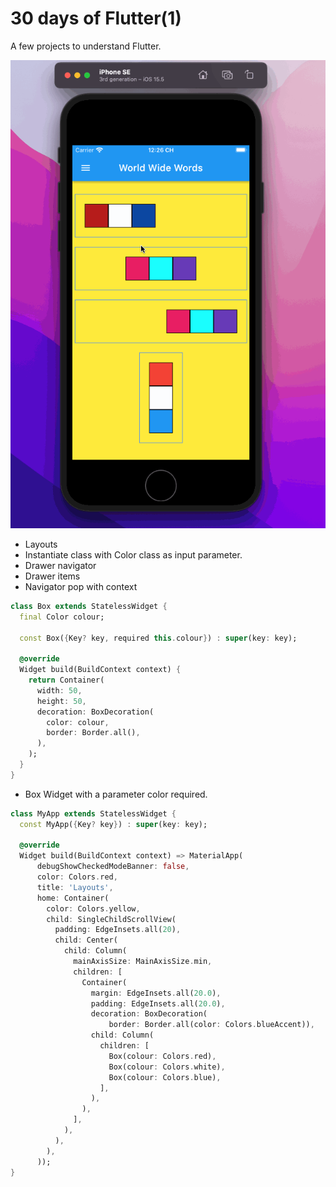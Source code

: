 # 30 days of Flutter(1)

A few projects to understand Flutter.

![demo](./demo.gif)

- Layouts
- Instantiate class with Color class as input parameter.
- Drawer navigator
- Drawer items
- Navigator pop with context

```dart
class Box extends StatelessWidget {
  final Color colour;

  const Box({Key? key, required this.colour}) : super(key: key);

  @override
  Widget build(BuildContext context) {
    return Container(
      width: 50,
      height: 50,
      decoration: BoxDecoration(
        color: colour,
        border: Border.all(),
      ),
    );
  }
}
```

- Box Widget with a parameter color required.

```dart
class MyApp extends StatelessWidget {
  const MyApp({Key? key}) : super(key: key);

  @override
  Widget build(BuildContext context) => MaterialApp(
      debugShowCheckedModeBanner: false,
      color: Colors.red,
      title: 'Layouts',
      home: Container(
        color: Colors.yellow,
        child: SingleChildScrollView(
          padding: EdgeInsets.all(20),
          child: Center(
            child: Column(
              mainAxisSize: MainAxisSize.min,
              children: [
                Container(
                  margin: EdgeInsets.all(20.0),
                  padding: EdgeInsets.all(20.0),
                  decoration: BoxDecoration(
                      border: Border.all(color: Colors.blueAccent)),
                  child: Column(
                    children: [
                      Box(colour: Colors.red),
                      Box(colour: Colors.white),
                      Box(colour: Colors.blue),
                    ],
                  ),
                ),
              ],
            ),
          ),
        ),
      ));
}

```

